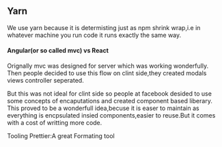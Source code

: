 ##   Yarn
We use yarn because it is determisting just as npm shrink wrap,i.e in whatever  machine you run code
it runs exactly the same way.


#### Angular(or so called mvc) vs React
Orignally mvc was designed for server which was working wonderfully.
Then people decided to use this flow on clint side,they created modals views controller seperated.

But this was not ideal for clint side so people at facebook desided to use some concepts of  encaputations
and created component based liberary.
This proved to be a wonderfull idea,becuse it is easer to maintain as everything is encpsulated insied components,easier to
reuse.But it comes with a cost of writting more code.





Tooling
Prettier:A great Formating tool
